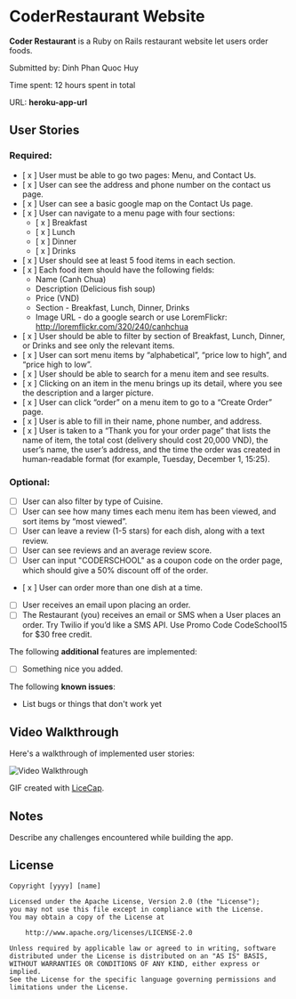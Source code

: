 # CoderRestaurant Website

**Coder Restaurant** is a Ruby on Rails restaurant website let users order foods.

Submitted by: Dinh Phan Quoc Huy

Time spent: 12 hours spent in total

URL: **heroku-app-url**

## User Stories

### Required:

* [ x ] User must be able to go two pages: Menu, and Contact Us.
* [ x ] User can see the address and phone number on the contact us page.
* [ x ] User can see a basic google map on the Contact Us page.
* [ x ] User can navigate to a menu page with four sections:
  * [ x ] Breakfast
  * [ x ] Lunch
  * [ x ] Dinner
  * [ x ] Drinks
* [ x ] User should see at least 5 food items in each section.
* [ x ] Each food item should have the following fields:
  * Name (Canh Chua)
  * Description (Delicious fish soup)
  * Price (VND)
  * Section - Breakfast, Lunch, Dinner, Drinks
  * Image URL - do a google search or use LoremFlickr: http://loremflickr.com/320/240/canhchua
* [ x ] User should be able to filter by section of Breakfast, Lunch, Dinner, or Drinks and see only the relevant items.
* [ x ] User can sort menu items by “alphabetical”, “price low to high”, and “price high to low”.
* [ x ] User should be able to search for a menu item and see results.
* [ x ] Clicking on an item in the menu brings up its detail, where you see the description and a larger picture.
* [ x ] User can click “order” on a menu item to go to a “Create Order” page.
* [ x ] User is able to fill in their name, phone number, and address.
* [ x ] User is taken to a “Thank you for your order page” that lists the name of item, the total cost (delivery should cost 20,000 VND), the user’s name, the user’s address, and the time the order was created in human-readable format (for example, Tuesday, December 1, 15:25).

### Optional:

* [ ] User can also filter by type of Cuisine.
* [ ] User can see how many times each menu item has been viewed, and sort items by “most viewed”.
* [ ] User can leave a review (1-5 stars) for each dish, along with a text review.
* [ ] User can see reviews and an average review score.
* [ ] User can input "CODERSCHOOL" as a coupon code on the order page, which should give a 50% discount off of the order.
* [ x ] User can order more than one dish at a time.
* [ ] User receives an email upon placing an order.
* [ ] The Restaurant (you) receives an email or SMS when a User places an order. Try Twilio if you’d like a SMS API. Use Promo Code CodeSchool15 for $30 free credit.

The following **additional** features are implemented:

* [ ] Something nice you added.

The following **known issues**:

* List bugs or things that don't work yet

## Video Walkthrough

Here's a walkthrough of implemented user stories:

![Video Walkthrough](path-to-your-GIF-file)

GIF created with [LiceCap](http://www.cockos.com/licecap/).

## Notes

Describe any challenges encountered while building the app.

## License

    Copyright [yyyy] [name]

    Licensed under the Apache License, Version 2.0 (the "License");
    you may not use this file except in compliance with the License.
    You may obtain a copy of the License at

        http://www.apache.org/licenses/LICENSE-2.0

    Unless required by applicable law or agreed to in writing, software
    distributed under the License is distributed on an "AS IS" BASIS,
    WITHOUT WARRANTIES OR CONDITIONS OF ANY KIND, either express or implied.
    See the License for the specific language governing permissions and
    limitations under the License.